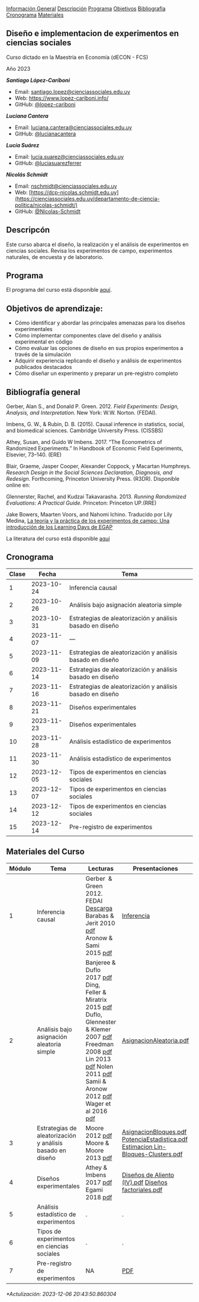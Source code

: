 
<div class="navbar">

<a href="#informacion-general">Información General</a>
<a href="#descripcion">Descripción</a> <a href="#programa">Programa</a>
<a href="#objetivos">Objetivos</a>
<a href="#bibliografia">Bibliografía</a>
<a href="#cronograma">Cronograma</a>
<a href="#materiales">Materiales</a>

</div>

<style>
&#10;h1 {
    display: none;
  }
  &#10;  body {
    font-family: Arial, sans-serif;
    background-color: #FFFFFF;
    margin: 0;
    padding: 0;
  }
&#10;  .navbar {
    background-color: #8a2be2; 
    overflow: hidden;
  }
&#10;  .navbar a {
    float: left;
    display: block;
    color: white;
    text-align: center;
    padding: 14px 16px;
    text-decoration: none;
  }
&#10;  .navbar a:hover {
    background-color: #ddd;
    color: black;
  }
&#10;  h2 {
    margin-top: 20px;
  }
</style>

## Diseño e implementacion de experimentos en ciencias sociales <a name="informacion-general"></a>

Curso dictado en la Maestría en Economía (dECON - FCS)

Año 2023

***Santiago López-Cariboni***

- Email: <santiago.lopez@cienciassociales.edu.uy>
- Web: <https://www.lopez-cariboni.info/>
- GitHub: [@lopez-cariboni](https://github.com/lopez-cariboni)

***Luciana Cantera***

- Email: <luciana.cantera@cienciassociales.edu.uy>
- GitHub: [@lucianacantera](https://github.com/lucianacantera)

***Lucía Suárez***

- Email: <lucia.suarez@cienciassociales.edu.uy>
- GitHub: [@luciasuarezferrer](https://github.com/luciasuarezferrer)

***Nicolás Schmidt***

- Email: <nschmidt@cienciassociales.edu.uy>
- Web:
  [https://dcp-nicolas.schmidt.edu.uy](https://cienciassociales.edu.uy/departamento-de-ciencia-politica/nicolas-schmidt/)
- GitHub: [@Nicolas-Schmidt](https://github.com/Nicolas-Schmidt)

## Descripcón <a name="descripcion"></a>

Este curso abarca el diseño, la realización y el análisis de
experimentos en ciencias sociales. Revisa los experimentos de campo,
experimentos naturales, de encuesta y de laboratorio.

## Programa <a name="programa"></a>

El programa del curso está disponible
[aquí](https://drive.google.com/u/0/uc?id=1P7wshzrPodf2tfPWMIRXo6YsI3zh0dMn&export=download).

## Objetivos de aprendizaje: <a name="objetivos"></a>

- Cómo identificar y abordar las principales amenazas para los diseños
  experimentales
- Cómo implementar componentes clave del diseño y análisis experimental
  en código
- Cómo evaluar las opciones de diseño en sus propios experimentos a
  través de la simulación
- Adquirir experiencia replicando el diseño y análisis de experimentos
  publicados destacados
- Cómo diseñar un experimento y preparar un pre-registro completo

## Bibliografía general <a name="bibliografia"></a>

Gerber, Alan S., and Donald P. Green. 2012. *Field Experiments: Design,
Analysis, and Interpretation.* New York: W.W. Norton. (FEDAI).

Imbens, G. W., & Rubin, D. B. (2015). Causal inference in statistics,
social, and biomedical sciences. Cambridge University Press. (CISSBS)

Athey, Susan, and Guido W Imbens. 2017. “The Econometrics of Randomized
Experiments.” In Handbook of Economic Field Experiments, Elsevier,
73–140. (ERE)

Blair, Graeme, Jasper Cooper, Alexander Coppock, y Macartan Humphreys.
*Research Design in the Social Sciences Declaration, Diagnosis, and
Redesign*. Forthcoming, Princeton University Press. (R3DR). Disponible
online en:

Glennerster, Rachel, and Kudzai Takavarasha. 2013. *Running Randomized
Evaluations: A Practical Guide*. Princeton: Princeton UP.(RRE)

Jake Bowers, Maarten Voors, and Nahomi Ichino. Traducido por Lily
Medina, [La teoría y la práctica de los experimentos de campo: Una
introducción de los Learning Days de
EGAP](https://lilymedina.github.io/theory_and_practice_of_field_experiments/)

La literatura del curso está disponible
[aquí](https://drive.google.com/drive/folders/154rb3NLmaPQQB8L9xvvFmakDQ1wMudYQ?usp=sharing)

## Cronograma <a name="cronograma"></a>

| Clase | Fecha      | Tema                                                      |
|-------|------------|-----------------------------------------------------------|
| 1     | 2023-10-24 | Inferencia causal                                         |
| 2     | 2023-10-26 | Análisis bajo asignación aleatoria simple                 |
| 3     | 2023-10-31 | Estrategias de aleatorización y análisis basado en diseño |
| 4     | 2023-11-07 | —                                                         |
| 5     | 2023-11-09 | Estrategias de aleatorización y análisis basado en diseño |
| 6     | 2023-11-14 | Estrategias de aleatorización y análisis basado en diseño |
| 7     | 2023-11-16 | Estrategias de aleatorización y análisis basado en diseño |
| 8     | 2023-11-21 | Diseños experimentales                                    |
| 9     | 2023-11-23 | Diseños experimentales                                    |
| 10    | 2023-11-28 | Análisis estadístico de experimentos                      |
| 11    | 2023-11-30 | Análisis estadístico de experimentos                      |
| 12    | 2023-12-05 | Tipos de experimentos en ciencias sociales                |
| 13    | 2023-12-07 | Tipos de experimentos en ciencias sociales                |
| 14    | 2023-12-12 | Tipos de experimentos en ciencias sociales                |
| 15    | 2023-12-14 | Pre-registro de experimentos                              |

## Materiales del Curso <a name="materiales"></a>

| Módulo | Tema                                                      | Lecturas                                                                                                                                                                                                                                                                                                                                                                                                                                                                                                                                                                                                                                                                                                                                                                                                                                                                                  | Presentaciones                                                                                                                                                                                                                                                                                                                            | Laboratorios                                                                                                                                                                                                                                                                                                                                                                                                                                                                                                                                                                                                                 |
|--------|-----------------------------------------------------------|-------------------------------------------------------------------------------------------------------------------------------------------------------------------------------------------------------------------------------------------------------------------------------------------------------------------------------------------------------------------------------------------------------------------------------------------------------------------------------------------------------------------------------------------------------------------------------------------------------------------------------------------------------------------------------------------------------------------------------------------------------------------------------------------------------------------------------------------------------------------------------------------|-------------------------------------------------------------------------------------------------------------------------------------------------------------------------------------------------------------------------------------------------------------------------------------------------------------------------------------------|------------------------------------------------------------------------------------------------------------------------------------------------------------------------------------------------------------------------------------------------------------------------------------------------------------------------------------------------------------------------------------------------------------------------------------------------------------------------------------------------------------------------------------------------------------------------------------------------------------------------------|
| 1      | Inferencia causal                                         | Gerber  & Green 2012. FEDAI [Descarga](https://drive.google.com/drive/folders/14HDw0lx7v8cduNtj2XNvvZ5fm_lQ7Z6y?usp=sharing) Barabas & Jerit 2010 [pdf](https://drive.google.com/u/0/uc?id=15SqCaheQIA_Eg8Q6CxkkF5Gdt2dPdK1Y&export=download) Aronow & Sami 2015 [pdf](https://drive.google.com/uc?id=15TBaGM4Vek3eGtyKhkKs8RPcHguBpOsn&export=download)                                                                                                                                                                                                                                                                                                                                                                                                                                                                                                                                  | [Inferencia](https://drive.google.com/u/0/uc?id=14ocI_63vA0eF2ixw4rOMzs0H6vzGTv4H&export=download)                                                                                                                                                                                                                                        | Lab 1: Introducción a la aleatorización simple,completa, y por bloques: [HTML](https://drive.google.com/u/0/uc?id=1J6pjygV39O6g-A_VqCOC-A64s9vlZSd_&export=download), [Rmd](https://drive.google.com/u/0/uc?id=1JAns64_qRpMvtEWVIQC39CLFNQhEMoCz&export=download)                                                                                                                                                                                                                                                                                                                                                            |
| 2      | Análisis bajo asignación aleatoria simple                 | Banjeree & Duflo 2017 [pdf](https://drive.google.com/uc?id=15Q9Bz5dOwA0j_hB9sjNF7sMtsQBk__0M&export=download) Ding, Feller & Miratrix 2015 [pdf](https://drive.google.com/uc?id=15P9qLcjj_aoIhe7ciMijrHSROJqqo9_M&export=download) Duflo, Glennester & Klemer 2007 [pdf](https://drive.google.com/uc?id=15PTsNN46mFAQ6mEDYtaYtVu8D9DLQudX&export=download) Freedman 2008 [pdf](https://drive.google.com/uc?id=15P2BC-eNSbX4oECTlPVsVBkfpoXPpisR&export=download) Lin 2013 [pdf](https://drive.google.com/uc?id=15NIlPp_3Q5zA-JdoVI0cM78HAH7ZeYmX&export=download) Nolen 2011 [pdf](https://drive.google.com/uc?id=15Llmro84jRR-4_jQvxRt3zYFinC3U7sc&export=download) Samii & Aronow 2012 [pdf](https://drive.google.com/uc?id=1TmrWjQDkAB8o8ubISLlJu2LZi9AlVygm&export=download) Wager et al 2016 [pdf](https://drive.google.com/uc?id=15NGuSOcPxU3kMTYCrPxE8WnYyTkgXIcE&export=download) | [AsignacionAleatoria.pdf](https://drive.google.com/u/0/uc?id=1EVxaJUyUSdxeGnfZmJG-Vvmcw-ba2Era&export=download)                                                                                                                                                                                                                           | Lab 2: RI: [HTML](https://drive.google.com/file/d/1-JyeCf7fnkAD5yinoPHoOwRv4L2B28RS/view?usp=sharing), [Rmd](https://drive.google.com/file/d/1xRH8NtGT5Sbc_Vp9HG_sKGht02ZHIMiZ/view?usp=sharing)                                                                                                                                                                                                                                                                                                                                                                                                                             |
| 3      | Estrategias de aleatorización y análisis basado en diseño | Moore 2012 [pdf](https://drive.google.com/uc?id=15MRIai-gAEJfOSvzTrIMHi0xLEMNZcve&export=download) Moore & Moore 2013 [pdf](https://drive.google.com/uc?id=15Kifc2ULatuk1Wlkmi1dsRnAJ0U_Kqns&export=download)                                                                                                                                                                                                                                                                                                                                                                                                                                                                                                                                                                                                                                                                             | [AsignacionBloques.pdf](https://drive.google.com/u/0/uc?id=1ETPauKMzngZQ2LWx1woXnzGhoyg_Uf1p&export=download) [PotenciaEstadistica.pdf](https://drive.google.com/file/d/14ijDQFe4rBo4vJripGDwi3B1AH6HVd7u/view?usp=sharing) [Estimacion Lin-Bloques-Clusters.pdf](https://drive.google.com/file/d/15IYxoBhxM4e9FeeA92jrJfO8TPTfKrst/view) | Lab 3: Power: [HTML](https://drive.google.com/file/d/1EfgP-mGvNiFq-sADAsNF49bQtnnRDFjn/view?usp=sharing), [Rmd](https://drive.google.com/file/d/1Ee2wSvcGqZQ1DERMDSX3y150tDVYGqoi/view?usp=sharing) Lab 4: Blocked Designs: [HTML](https://drive.google.com/file/d/1EfhqKDisWm8rtUTTta1owjCYrOKa4lMD/view?usp=sharing), [Rmd](https://drive.google.com/file/d/1EfKT1pL9Egdfzoxb_qwpgfoXgY3rpXCD/view?usp=sharing), Lab 5 : Clusters[Rmd](https://drive.google.com/u/0/uc?id=1frrMkWwsT1b4HAdSsT8XztM9J_llTXdT&export=download), [HTML](https://drive.google.com/u/0/uc?id=1jY6fkenog2qwxmQz3KwtBMXUJu84VICB&export=download) |
| 4      | Diseños experimentales                                    | Athey & Imbens 2017 [pdf](https://drive.google.com/uc?id=15H9wLR8hk0NTVUULcjfr-GXCFMKuhtpP&export=download) Egami 2018 [pdf](https://drive.google.com/uc?id=15UwQw-nz4aG52nzdj8uIv8HDTsVQ7Svj&export=download)                                                                                                                                                                                                                                                                                                                                                                                                                                                                                                                                                                                                                                                                            | [Diseños de Aliento (IV).pdf](https://drive.google.com/uc?id=1GibnDUaXJoRjbGAnm3xDAFuwEVefa9WL&export=download) [Diseños factoriales.pdf](https://drive.google.com/file/d/1AKmQLHQ-yn9fB0533-gTXhF1XAVFuGpG/view?usp=sharing)                                                                                                             | Lab 6: Cumplimiento imperfecto y variables instrumentales [HTML](https://drive.google.com/u/0/uc?id=1AgYwrIxK0SYlYJHBHJMz0QnnMqfKdWPQ&export=download), [.Rmd](https://drive.google.com/u/0/uc?id=1ANq7qSyIw-IqFXJXfuQ2LnCQN_aK6OlG&export=download)                                                                                                                                                                                                                                                                                                                                                                         |
| 5      | Análisis estadístico de experimentos                      | .                                                                                                                                                                                                                                                                                                                                                                                                                                                                                                                                                                                                                                                                                                                                                                                                                                                                                         | .                                                                                                                                                                                                                                                                                                                                         | Lab 7: Efectos heterogéneos [HTML](https://drive.google.com/u/0/uc?id=1GkMu98kl8oT_7WSq0p_TMtRNeoUKmPAk&export=download) [.Rmd](Lab7_efectos_heterogeneos)                                                                                                                                                                                                                                                                                                                                                                                                                                                                   |
| 6      | Tipos de experimentos en ciencias sociales                | .                                                                                                                                                                                                                                                                                                                                                                                                                                                                                                                                                                                                                                                                                                                                                                                                                                                                                         | .                                                                                                                                                                                                                                                                                                                                         | .                                                                                                                                                                                                                                                                                                                                                                                                                                                                                                                                                                                                                            |
| 7      | Pre-registro de experimentos                              | NA                                                                                                                                                                                                                                                                                                                                                                                                                                                                                                                                                                                                                                                                                                                                                                                                                                                                                        | [PDF](https://drive.google.com/u/0/uc?id=1FGDnnDUPCmuI_AJxZq17Hym2IMj7vyXA&export=download)                                                                                                                                                                                                                                               | [Fromulario_Registro.html](https://drive.google.com/u/0/uc?id=1FEM_wvJr1olLHnb5pZhivvdKlPfrCOCv&export=download)                                                                                                                                                                                                                                                                                                                                                                                                                                                                                                             |

###### \*Actulización: 2023-12-06 20:43:50.860304
